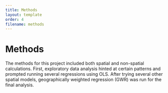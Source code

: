 ```yaml
---
title: Methods
layout: template
order: 4
filename: methods
---
```


# Methods

The methods for this project included both spatial and non-spatial calculations. First, exploratory data analysis hinted at certain patterns and prompted running several regressions using OLS. After trying several other spatial models, geographically weighted regression (GWR) was run for the final analysis.
